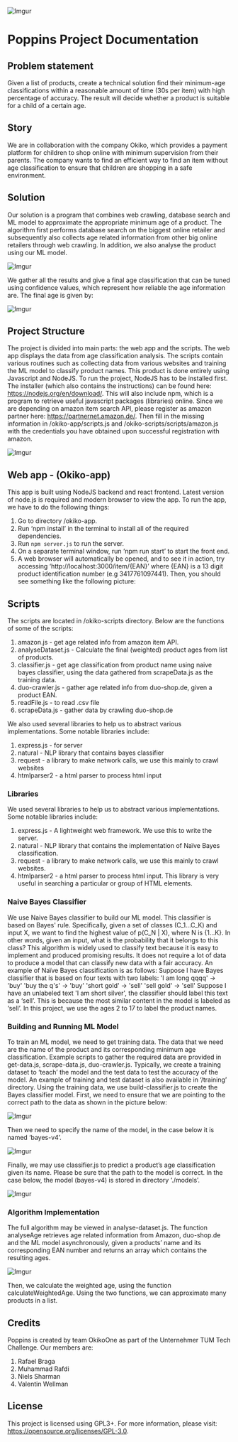 ![Imgur](https://i.imgur.com/VN2Nmj5.png)

# Poppins Project Documentation

## Problem statement
Given a list of products, create a technical solution find their minimum-age classifications within a reasonable amount of time (30s per item) with high percentage of accuracy. The result will decide whether a product is suitable for a child of a certain age.

## Story
We are in collaboration with the company Okiko, which provides a payment platform for children to shop online with minimum supervision from their parents. The company wants to find an efficient way to find an item without age classification to ensure that children are shopping in a safe environment.

## Solution
Our solution is a program that combines web crawling, database search and ML model to approximate the appropriate minimum age of a product. The algorithm first performs database search on the biggest online retailer and subsequently also collects age related information from other big online retailers through web crawling. In addition, we also analyse the product using our ML model. 

![Imgur](https://i.imgur.com/fenjGFF.png)

We gather all the results and give a final age classification that can be tuned using confidence values, which represent how reliable the age information are. The final age is given by:

![Imgur](https://i.imgur.com/ORnvIfT.png)

## Project Structure
The project is divided into main parts: the web app and the scripts. The web app displays the data from age classification analysis. The scripts contain various routines such as collecting data from various websites and training the ML model to classify product names. This product is done entirely using Javascript and NodeJS. To run the project, NodeJS has to be installed first. The installer  (which also contains the instructions) can be found here: https://nodejs.org/en/download/. This will also include npm, which is a program to retrieve useful javascript packages (libraries) online. Since we are depending on amazon item search API, please register as amazon partner here: https://partnernet.amazon.de/. Then fill in the missing information in /okiko-app/scripts.js and /okiko-scripts/scripts/amazon.js with the credentials you have obtained upon successful registration with amazon.

![Imgur](https://i.imgur.com/xh53CP2.png)

## Web app - (Okiko-app)
This app is built using NodeJS backend and react frontend. Latest version of node.js is required and modern browser to view the app. To run the app, we have to do the following things:
1.	Go to directory /okiko-app.
2.	Run ‘npm install’ in the terminal to install all of the required dependencies.
3.	Run `npm server.js` to run the server.
4.	On a separate terminal window, run ‘npm run start’ to start the front end. 
5.	A web browser will automatically be opened, and to see it in action, try accessing ‘http://localhost:3000/item/{EAN}’ where {EAN} is a 13 digit product identification number (e.g 3417761097441). Then, you should see something like the following picture:


## Scripts
The scripts are located in /okiko-scripts directory. Below are the functions of some
of the scripts:

  1. amazon.js - get age related info from amazon item API.
  2. analyseDataset.js - Calculate the final (weighted) product ages from list of products.
  3. classifier.js - get age classification from product name using naive bayes classifier, using the data gathered from scrapeData.js as the training data.
  4. duo-crawler.js - gather age related info from duo-shop.de, given a product EAN.
  5. readFile.js - to read .csv file
  6. scrapeData.js - gather data by crawling duo-shop.de

We also used several libraries to help us to abstract various implementations. Some notable
libraries include:

  1. express.js - for server
  2. natural - NLP library that contains bayes classifier
  3. request - a library to make network calls, we use this mainly to crawl websites
  4. htmlparser2 - a html parser to process html input

### Libraries
We used several libraries to help us to abstract various implementations. Some notable libraries include:
1.	express.js - A lightweight web framework. We use this to write the server.
2.	natural - NLP library that contains the implementation of Naïve Bayes classification.
3.	request - a library to make network calls, we use this mainly to crawl websites.
4.	htmlparser2 - a html parser to process html input. This library is very useful in searching a particular or group of HTML elements.

### Naive Bayes Classifier
We use Naive Bayes classifier to build our ML model. This classifier is based on Bayes' rule. Specifically, given a set of classes (C_1...C_K) and input X, we want to find the highest value of p(C_N | X), where N is {1...K}. In other words, given an input, what is the probability that it belongs to this class?
This algorithm is widely used to classify text because it is easy to implement and produced promising results. It does not require a lot of data to produce a model that can classify new data with a fair accuracy.
An example of Naïve Bayes classification is as follows: Suppose I have Bayes classifier that is based on four texts with two labels:
'I am long qqqq' -> 'buy'
'buy the q\'s' -> 'buy'
'short gold' -> 'sell'
'sell gold' -> 'sell'
Suppose I have an unlabeled text 'I am short silver', the classifier should label this text as a ‘sell’. This is because the most similar content in the model is labeled as ‘sell’. In this project, we use the ages 2 to 17 to label the product names.

### Building and Running ML Model
To train an ML model, we need to get training data. The data that we need are the name of the product and its corresponding minimum age classification. Example scripts to gather the required data are provided in get-data.js, scrape-data.js, duo-crawler.js. Typically, we create a training dataset to ‘teach’ the model and the test data to test the accuracy of the model. An example of training and test dataset is also available in ‘/training’ directory.
Using the training data, we use build-classifier.js to create the Bayes classifier model. First, we need to ensure that we are pointing to the correct path to the data as shown in the picture below:

![Imgur](https://i.imgur.com/XluI1eL.png)

Then we need to specify the name of the model, in the case below it is named ‘bayes-v4’.

![Imgur](https://i.imgur.com/2cMEpOr.png)

Finally, we may use classifier.js to predict a product’s age classification given its name. Please be sure that the path to the model is correct. In the case below, the model (bayes-v4) is stored in directory ‘./models’.

![Imgur](https://i.imgur.com/d5DXyd2.png)

### Algorithm Implementation
The full algorithm may be viewed in analyse-dataset.js. The function analyseAge retrieves age related information from Amazon, duo-shop.de and the ML model asynchronously, given a products’ name and its corresponding EAN number and returns an array which contains the resulting ages.

![Imgur](https://i.imgur.com/kPkQA3V.png)

Then, we calculate the weighted age, using the function calculateWeightedAge. Using the two functions, we can approximate many products in a list.

## Credits
Poppins is created by team OkikoOne as part of the Unternehmer TUM Tech Challenge. Our members are:
1.	Rafael Braga
2.	Muhammad Rafdi
3.	Niels Sharman
4.	Valentin Wellman

## License
This project is licensed using GPL3+. For more information, please visit: https://opensource.org/licenses/GPL-3.0.

